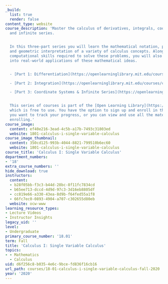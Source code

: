 ```yaml
---
_build:
  list: true
  render: false
content_type: website
course_description: 'Master the calculus of derivatives, integrals, coordinate systems,
  and infinite series.


  In this three-part series you will learn the mathematical notation, physical meaning,
  and geometric interpretation of a variety of calculus concepts. Along with the fundamental
  computational skills required to solve these problems, you will also gain insight
  into real-world applications of these mathematical ideas.


  - [Part 1: Differentiation](https://openlearninglibrary.mit.edu/courses/course-v1:MITx+18.01.1x+2T2019/about)

  - [Part 2: Integration](https://openlearninglibrary.mit.edu/courses/course-v1:MITx+18.01.2x+3T2019/about)

  - [Part 3: Coordinate Systems & Infinite Series](https://openlearninglibrary.mit.edu/courses/course-v1:MITx+18.01.3x+1T2020/about)


  This series of courses is part of the [Open Learning Library](https://openlearning.mit.edu/courses-programs/open-learning-library),
  which is free to use. You have the option to sign up and enroll in the courses if
  you want to track your progress, or you can view and use all the materials without
  enrolling.'
course_image:
  content: ef40e216-3ead-4c5b-a17b-7493c31803ed
  website: 1801-calculus-i-single-variable-calculus
course_image_thumbnail:
  content: 350cd125-993b-4044-8821-799510b6ec60
  website: 1801-calculus-i-single-variable-calculus
course_title: 'Calculus I: Single Variable Calculus'
department_numbers:
- '18'
extra_course_numbers: ''
hide_download: true
instructors:
  content:
  - b28f05bb-f3c3-b44d-28bc-8f11fc7834cd
  - b65ee713-dccd-4d9d-97c3-3d16eb8805df
  - cc819e66-a330-43ea-8d9b-f64fed55a1f8
  - 66fc7ec0-0893-4904-a707-c302655d80eb
  website: ocw-www
learning_resource_types:
- Lecture Videos
- Instructor Insights
legacy_uid: ''
level:
- Undergraduate
primary_course_number: '18.01'
term: Fall
title: 'Calculus I: Single Variable Calculus'
topics:
- - Mathematics
  - Calculus
uid: d6f256c8-b035-4e6c-9bce-fd836f16cb16
url_path: courses/18-01-calculus-i-single-variable-calculus-fall-2020
year: '2020'
---
```

